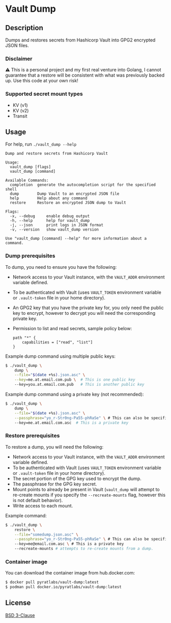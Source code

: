 # Vault Dump

## Description

Dumps and restores secrets from Hashicorp Vault into GPG2 encrypted JSON files.

### Disclaimer

:warning: This is a personal project and my first real venture into Golang, I
cannot guarantee that a restore will be consistent with what was previously
backed up. Use this code at your own risk!

### Supported secret mount types

  - KV (v1)
  - KV (v2)
  - Transit

## Usage

For help, run `./vault_dump --help`

```text
Dump and restore secrets from Hashicorp Vault

Usage:
  vault_dump [flags]
  vault_dump [command]

Available Commands:
  completion  generate the autocompletion script for the specified shell
  dump        Dump Vault to an encrypted JSON file
  help        Help about any command
  restore     Restore an encrypted JSON dump to Vault

Flags:
  -x, --debug     enable debug output
  -h, --help      help for vault_dump
  -j, --json      print logs in JSON format
  -v, --version   show vault_dump version

Use "vault_dump [command] --help" for more information about a command.
```

### Dump prerequisites

To dump, you need to ensure you have the following:

  - Network access to your Vault instance, with the `VAULT_ADDR` environment
    variable defined.
  - To be authenticated with Vault (uses `VAULT_TOKEN` environment variable
    or `.vault-token` file in your home directory).
  - An GPG2 key that you have the private key for, you only need the public key
    to encrypt, however to decrypt you will need the corresponding private key.
  - Permission to list and read secrets, sample policy below:

    ```hcl
    path "*" {
        capabilities = ["read", "list"]
    }
    ```

Example dump command using multiple public keys:

```bash
$ ./vault_dump \
    dump \
    --file="$(date +%s).json.asc" \
    --key=me.at.email.com.pub \  # This is one public key
    --key=you.at.email.com.pub   # This is another public key
```

Example dump command using a private key (not recommended):

```bash
$ ./vault_dump \
    dump \
    --file="$(date +%s).json.asc" \
    --passphrase="yo_r-Str0ng-Pa55-phRaSe" \ # This can also be specified with VAULT_DUMP_PASSPHRASE environment variable
    --key=me.at.email.com.asc  # This is a private key
```

### Restore prerequisites

To restore a dump, you will need the following:

  - Network access to your Vault instance, with the `VAULT_ADDR` environment
    variable defined.
  - To be authenticated with Vault (uses `VAULT_TOKEN` environment variable
    or `.vault-token` file in your home directory).
  - The secret portion of the GPG key used to encrypt the dump.
  - The passphrase for the GPG key secret.
  - Mount points to already be present in Vault (`vault_dump` will attempt to
    re-create mounts if you specify the `--recreate-mounts` flag, however this
    is not default behavior).
  - Write access to each mount.

Example command:

```bash
$ ./vault_dump \
    restore \
    --file="somedump.json.asc" \
    --passphrase="yo_r-Str0ng-Pa55-phRaSe" \ # This can also be specified with VAULT_DUMP_PASSPHRASE environment variable
    --key=me@email.com.asc \ # This is a private key
    --recreate-mounts # attempts to re-create mounts from a dump.
```

### Container image

You can download the container image from hub.docker.com:

```bash
$ docker pull pyratlabs/vault-dump:latest
$ podman pull docker.io/pyratlabs/vault-dump:latest
```

## License

[BSD 3-Clause](LICENSE)
